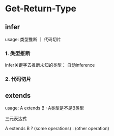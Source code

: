 # Get-Return-Type

## infer

usage: 类型推断 ｜ 代码切片

### 1. 类型推断

infer关键字去推断未知的类型： 自动inference

### 2. 代码切片


## extends

usage: A extends B : A类型是不是B类型

三元表达式

A extends B ? (some operations) : (other operation)
